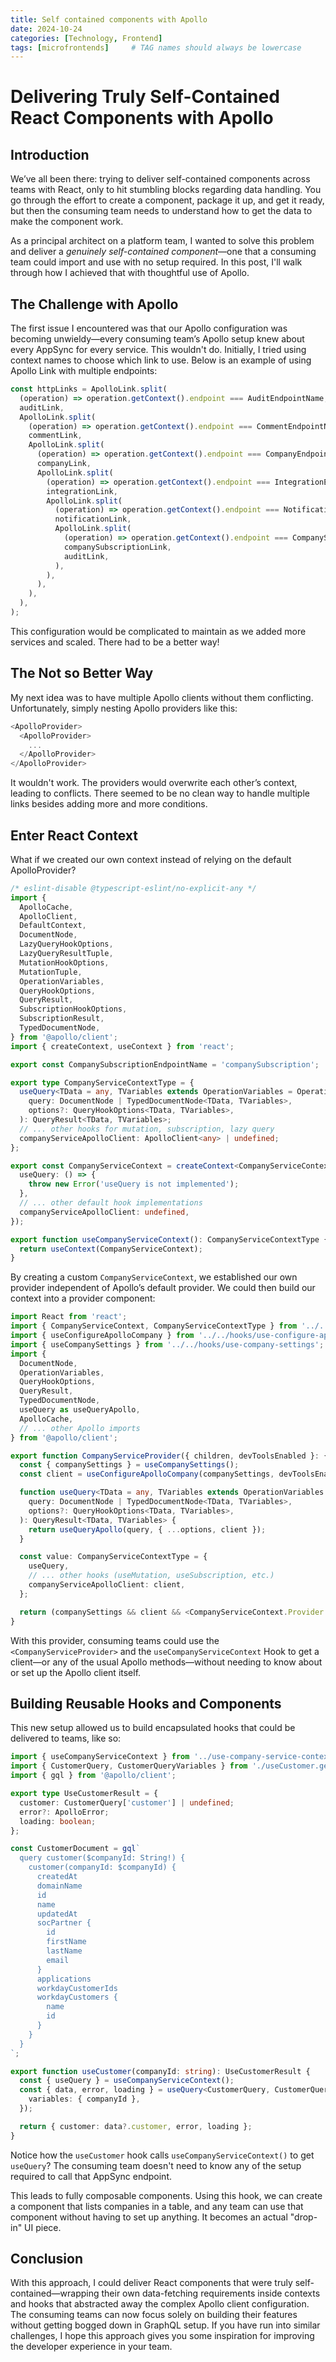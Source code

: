 ```yaml
---
title: Self contained components with Apollo
date: 2024-10-24
categories: [Technology, Frontend]
tags: [microfrontends]     # TAG names should always be lowercase
---
```


# Delivering Truly Self-Contained React Components with Apollo

## Introduction

We’ve all been there: trying to deliver self-contained components across teams with React, only to hit stumbling blocks regarding data handling. You go through the effort to create a component, package it up, and get it ready, but then the consuming team needs to understand how to get the data to make the component work.

As a principal architect on a platform team, I wanted to solve this problem and deliver a *genuinely self-contained component*—one that a consuming team could import and use with no setup required. In this post, I'll walk through how I achieved that with thoughtful use of Apollo.

## The Challenge with Apollo

The first issue I encountered was that our Apollo configuration was becoming unwieldy—every consuming team’s Apollo setup knew about every AppSync for every service. This wouldn't do. Initially, I tried using context names to choose which link to use. Below is an example of using Apollo Link with multiple endpoints:

```typescript
const httpLinks = ApolloLink.split(
  (operation) => operation.getContext().endpoint === AuditEndpointName,
  auditLink,
  ApolloLink.split(
    (operation) => operation.getContext().endpoint === CommentEndpointName,
    commentLink,
    ApolloLink.split(
      (operation) => operation.getContext().endpoint === CompanyEndpointName,
      companyLink,
      ApolloLink.split(
        (operation) => operation.getContext().endpoint === IntegrationEndpointName,
        integrationLink,
        ApolloLink.split(
          (operation) => operation.getContext().endpoint === NotificationEndpointName,
          notificationLink,
          ApolloLink.split(
            (operation) => operation.getContext().endpoint === CompanySubscriptionEndpointName,
            companySubscriptionLink,
            auditLink,
          ),
        ),
      ),
    ),
  ),
);
```

This configuration would be complicated to maintain as we added more services and scaled. There had to be a better way!

## The Not so Better Way

My next idea was to have multiple Apollo clients without them conflicting. Unfortunately, simply nesting Apollo providers like this:

```typescript
<ApolloProvider>
  <ApolloProvider>
    ...
  </ApolloProvider>
</ApolloProvider>
```

It wouldn't work. The providers would overwrite each other’s context, leading to conflicts. There seemed to be no clean way to handle multiple links besides adding more and more conditions.

## Enter React Context

What if we created our own context instead of relying on the default ApolloProvider?

```typescript
/* eslint-disable @typescript-eslint/no-explicit-any */
import {
  ApolloCache,
  ApolloClient,
  DefaultContext,
  DocumentNode,
  LazyQueryHookOptions,
  LazyQueryResultTuple,
  MutationHookOptions,
  MutationTuple,
  OperationVariables,
  QueryHookOptions,
  QueryResult,
  SubscriptionHookOptions,
  SubscriptionResult,
  TypedDocumentNode,
} from '@apollo/client';
import { createContext, useContext } from 'react';

export const CompanySubscriptionEndpointName = 'companySubscription';

export type CompanyServiceContextType = {
  useQuery<TData = any, TVariables extends OperationVariables = OperationVariables>(
    query: DocumentNode | TypedDocumentNode<TData, TVariables>,
    options?: QueryHookOptions<TData, TVariables>,
  ): QueryResult<TData, TVariables>;
  // ... other hooks for mutation, subscription, lazy query
  companyServiceApolloClient: ApolloClient<any> | undefined;
};

export const CompanyServiceContext = createContext<CompanyServiceContextType>({
  useQuery: () => {
    throw new Error('useQuery is not implemented');
  },
  // ... other default hook implementations
  companyServiceApolloClient: undefined,
});

export function useCompanyServiceContext(): CompanyServiceContextType {
  return useContext(CompanyServiceContext);
}
```

By creating a custom `CompanyServiceContext`, we established our own provider independent of Apollo’s default provider. We could then build our context into a provider component:

```typescript
import React from 'react';
import { CompanyServiceContext, CompanyServiceContextType } from '../../hooks/use-company-service-context';
import { useConfigureApolloCompany } from '../../hooks/use-configure-apollo-company';
import { useCompanySettings } from '../../hooks/use-company-settings';
import {
  DocumentNode,
  OperationVariables,
  QueryHookOptions,
  QueryResult,
  TypedDocumentNode,
  useQuery as useQueryApollo,
  ApolloCache,
  // ... other Apollo imports
} from '@apollo/client';

export function CompanyServiceProvider({ children, devToolsEnabled }: { children: React.ReactNode; devToolsEnabled: boolean }): JSX.Element | null {
  const { companySettings } = useCompanySettings();
  const client = useConfigureApolloCompany(companySettings, devToolsEnabled);

  function useQuery<TData = any, TVariables extends OperationVariables = OperationVariables>(
    query: DocumentNode | TypedDocumentNode<TData, TVariables>,
    options?: QueryHookOptions<TData, TVariables>,
  ): QueryResult<TData, TVariables> {
    return useQueryApollo(query, { ...options, client });
  }

  const value: CompanyServiceContextType = {
    useQuery,
    // ... other hooks (useMutation, useSubscription, etc.)
    companyServiceApolloClient: client,
  };

  return (companySettings && client && <CompanyServiceContext.Provider value={value}>{children}</CompanyServiceContext.Provider>) || null;
}
```

With this provider, consuming teams could use the `<CompanyServiceProvider>` and the `useCompanyServiceContext` Hook to get a client—or any of the usual Apollo methods—without needing to know about or set up the Apollo client itself.

## Building Reusable Hooks and Components

This new setup allowed us to build encapsulated hooks that could be delivered to teams, like so:

```typescript
import { useCompanyServiceContext } from '../use-company-service-context';
import { CustomerQuery, CustomerQueryVariables } from './useCustomer.generated';
import { gql } from '@apollo/client';

export type UseCustomerResult = {
  customer: CustomerQuery['customer'] | undefined;
  error?: ApolloError;
  loading: boolean;
};

const CustomerDocument = gql`
  query customer($companyId: String!) {
    customer(companyId: $companyId) {
      createdAt
      domainName
      id
      name
      updatedAt
      socPartner {
        id
        firstName
        lastName
        email
      }
      applications
      workdayCustomerIds
      workdayCustomers {
        name
        id
      }
    }
  }
`;

export function useCustomer(companyId: string): UseCustomerResult {
  const { useQuery } = useCompanyServiceContext();
  const { data, error, loading } = useQuery<CustomerQuery, CustomerQueryVariables>(CustomerDocument, {
    variables: { companyId },
  });

  return { customer: data?.customer, error, loading };
}
```

Notice how the `useCustomer` hook calls `useCompanyServiceContext()` to get `useQuery`? The consuming team doesn't need to know any of the setup required to call that AppSync endpoint.

This leads to fully composable components. Using this hook, we can create a component that lists companies in a table, and any team can use that component without having to set up anything. It becomes an actual "drop-in" UI piece.

## Conclusion

With this approach, I could deliver React components that were truly self-contained—wrapping their own data-fetching requirements inside contexts and hooks that abstracted away the complex Apollo client configuration. The consuming teams can now focus solely on building their features without getting bogged down in GraphQL setup. If you have run into similar challenges, I hope this approach gives you some inspiration for improving the developer experience in your team.